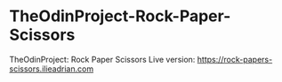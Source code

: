 # TheOdinProject-Rock-Paper-Scissors
TheOdinProject: Rock Paper Scissors 
Live version:  https://rock-papers-scissors.ilieadrian.com
